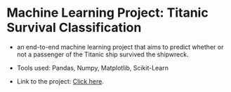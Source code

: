 # Machine Learning Project: Titanic Survival Classification

* an end-to-end machine learning project that aims to predict whether or not a passenger of the Titanic ship survived the shipwreck.

* Tools used: Pandas, Numpy, Matplotlib, Scikit-Learn

* Link to the project: [Click here](https://colab.research.google.com/github/srpineda/ml-project-titanic-kaggle/blob/main/Titanic.ipynb).
